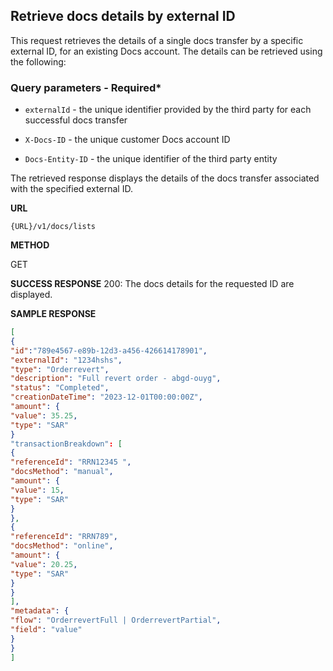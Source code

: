 ## Retrieve docs details by external ID

This request retrieves the details of a single docs transfer by a specific external ID, for an existing Docs account. The details can be retrieved using the following:

### Query parameters - Required\*

- `externalId` - the unique identifier provided by the third party for each successful docs transfer

- `X-Docs-ID` - the unique customer Docs account ID

- `Docs-Entity-ID` - the unique identifier of the third party entity

The retrieved response displays the details of the docs transfer associated with the specified external ID.

**URL**

`{URL}/v1/docs/lists`

**METHOD**

GET

**SUCCESS RESPONSE**
200: The docs details for the requested ID are displayed.

**SAMPLE RESPONSE**

```JSON
[
{
"id":"789e4567-e89b-12d3-a456-426614178901",
"externalId": "1234hshs",
"type": "Orderrevert",
"description": "Full revert order - abgd-ouyg",
"status": "Completed",
"creationDateTime": "2023-12-01T00:00:00Z",
"amount": {
"value": 35.25,
"type": "SAR"
}
"transactionBreakdown": [
{
"referenceId": "RRN12345 ",
"docsMethod": "manual",
"amount": {
"value": 15,
"type": "SAR"
}
},
{
"referenceId": "RRN789",
"docsMethod": "online",
"amount": {
"value": 20.25,
"type": "SAR"
}
}
],
"metadata": {
"flow": "OrderrevertFull | OrderrevertPartial",
"field": "value"
}
}
]
```
